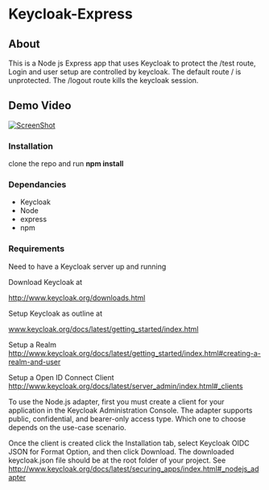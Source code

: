 
# Keycloak-Express

## About
This is a Node js Express app that uses Keycloak to protect the /test route, 
Login and user setup are controlled by keycloak. The default route / is unprotected. 
The /logout route kills the keycloak session. 

## Demo Video

[![ScreenShot](https://s11.postimg.org/5524le62b/keycloak-express.png)](https://youtu.be/VAzI7f3pxec)

### Installation

clone the repo and run **npm install**

### Dependancies 
- Keycloak
- Node
- express
- npm 

### Requirements 
Need to have a Keycloak server up and running

Download Keycloak at 

http://www.keycloak.org/downloads.html

Setup Keycloak as outline at 

www.keycloak.org/docs/latest/getting_started/index.html

Setup a Realm
http://www.keycloak.org/docs/latest/getting_started/index.html#creating-a-realm-and-user

Setup a Open ID Connect Client
http://www.keycloak.org/docs/latest/server_admin/index.html#_clients

To use the Node.js adapter, first you must create a client for your application in the Keycloak Administration Console. The adapter supports public, confidential, and bearer-only access type. Which one to choose depends on the use-case scenario.

Once the client is created click the Installation tab, select Keycloak OIDC JSON for Format Option, and then click Download. The downloaded keycloak.json file should be at the root folder of your project.
See 
http://www.keycloak.org/docs/latest/securing_apps/index.html#_nodejs_adapter